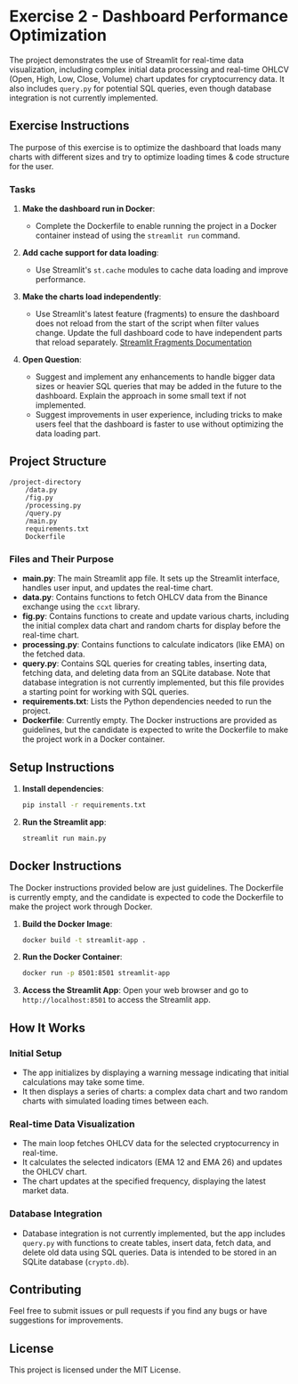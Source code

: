 
# Exercise 2 - Dashboard Performance Optimization

The project demonstrates the use of Streamlit for real-time data visualization, including complex initial data processing and real-time OHLCV (Open, High, Low, Close, Volume) chart updates for cryptocurrency data. It also includes `query.py` for potential SQL queries, even though database integration is not currently implemented.

## Exercise Instructions

The purpose of this exercise is to optimize the dashboard that loads many charts with different sizes and try to optimize loading times & code structure for the user.

### Tasks

1. **Make the dashboard run in Docker**:
   - Complete the Dockerfile to enable running the project in a Docker container instead of using the `streamlit run` command.

2. **Add cache support for data loading**:
   - Use Streamlit's `st.cache` modules to cache data loading and improve performance.

3. **Make the charts load independently**:
   - Use Streamlit's latest feature (fragments) to ensure the dashboard does not reload from the start of the script when filter values change. Update the full dashboard code to have independent parts that reload separately. [Streamlit Fragments Documentation](https://docs.streamlit.io/develop/api-reference/execution-flow/st.fragment)

4. **Open Question**:
   - Suggest and implement any enhancements to handle bigger data sizes or heavier SQL queries that may be added in the future to the dashboard. Explain the approach in some small text if not implemented.
   - Suggest improvements in user experience, including tricks to make users feel that the dashboard is faster to use without optimizing the data loading part.

## Project Structure

```
/project-directory
    /data.py
    /fig.py
    /processing.py
    /query.py
    /main.py
    requirements.txt
    Dockerfile
```

### Files and Their Purpose

- **main.py**: The main Streamlit app file. It sets up the Streamlit interface, handles user input, and updates the real-time chart.
- **data.py**: Contains functions to fetch OHLCV data from the Binance exchange using the `ccxt` library.
- **fig.py**: Contains functions to create and update various charts, including the initial complex data chart and random charts for display before the real-time chart.
- **processing.py**: Contains functions to calculate indicators (like EMA) on the fetched data.
- **query.py**: Contains SQL queries for creating tables, inserting data, fetching data, and deleting data from an SQLite database. Note that database integration is not currently implemented, but this file provides a starting point for working with SQL queries.
- **requirements.txt**: Lists the Python dependencies needed to run the project.
- **Dockerfile**: Currently empty. The Docker instructions are provided as guidelines, but the candidate is expected to write the Dockerfile to make the project work in a Docker container.

## Setup Instructions

1. **Install dependencies**:
   ```bash
   pip install -r requirements.txt
   ```

2. **Run the Streamlit app**:
   ```bash
   streamlit run main.py
   ```

## Docker Instructions

The Docker instructions provided below are just guidelines. The Dockerfile is currently empty, and the candidate is expected to code the Dockerfile to make the project work through Docker.

1. **Build the Docker Image**:
   ```bash
   docker build -t streamlit-app .
   ```

2. **Run the Docker Container**:
   ```bash
   docker run -p 8501:8501 streamlit-app
   ```

3. **Access the Streamlit App**:
   Open your web browser and go to `http://localhost:8501` to access the Streamlit app.

## How It Works

### Initial Setup
- The app initializes by displaying a warning message indicating that initial calculations may take some time.
- It then displays a series of charts: a complex data chart and two random charts with simulated loading times between each.

### Real-time Data Visualization
- The main loop fetches OHLCV data for the selected cryptocurrency in real-time.
- It calculates the selected indicators (EMA 12 and EMA 26) and updates the OHLCV chart.
- The chart updates at the specified frequency, displaying the latest market data.

### Database Integration
- Database integration is not currently implemented, but the app includes `query.py` with functions to create tables, insert data, fetch data, and delete old data using SQL queries. Data is intended to be stored in an SQLite database (`crypto.db`).

## Contributing

Feel free to submit issues or pull requests if you find any bugs or have suggestions for improvements.

## License

This project is licensed under the MIT License.
